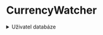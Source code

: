 # CurrencyWatcher
<details>
  <summary>Uživatel databáze</summary>
  <br>
  
| Formát:              | Název proměnný (proměnná)      |
|----------------------|--------------------------------|
| VARCHAR(255)         | E-Mail                         |
| VARCHAR(255)         | Heslo (raw hesla jsou boss)    |
| ????? idk yet        | Currencies, co uživatel sleduje|
</details>
